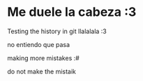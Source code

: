 # Me duele la cabeza :3 

Testing the history in git llalalala :3

no entiendo que pasa


making more mistakes :# 


do not make the mistaik





